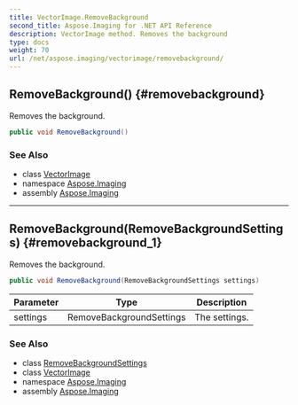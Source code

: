 ```yaml
---
title: VectorImage.RemoveBackground
second_title: Aspose.Imaging for .NET API Reference
description: VectorImage method. Removes the background
type: docs
weight: 70
url: /net/aspose.imaging/vectorimage/removebackground/
---
```

## RemoveBackground() {#removebackground}

Removes the background.

```csharp
public void RemoveBackground()
```

### See Also

* class [VectorImage](../)
* namespace [Aspose.Imaging](../../vectorimage/)
* assembly [Aspose.Imaging](../../../)

---

## RemoveBackground(RemoveBackgroundSettings) {#removebackground_1}

Removes the background.

```csharp
public void RemoveBackground(RemoveBackgroundSettings settings)
```

| Parameter | Type | Description |
| --- | --- | --- |
| settings | RemoveBackgroundSettings | The settings. |

### See Also

* class [RemoveBackgroundSettings](../../removebackgroundsettings/)
* class [VectorImage](../)
* namespace [Aspose.Imaging](../../vectorimage/)
* assembly [Aspose.Imaging](../../../)


